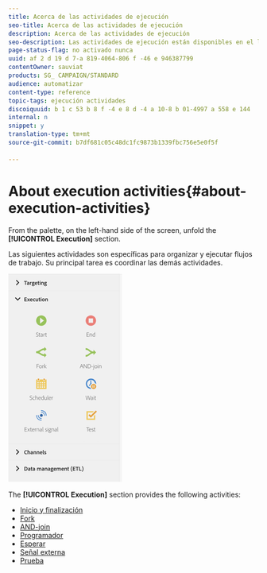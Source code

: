```yaml
---
title: Acerca de las actividades de ejecución
seo-title: Acerca de las actividades de ejecución
description: Acerca de las actividades de ejecución
seo-description: Las actividades de ejecución están disponibles en el lado izquierdo de la pantalla.
page-status-flag: no activado nunca
uuid: af 2 d 19 d 7-a 819-4064-806 f -46 e 946387799
contentOwner: sauviat
products: SG_ CAMPAIGN/STANDARD
audience: automatizar
content-type: reference
topic-tags: ejecución actividades
discoiquuid: b 1 c 53 b 8 f -4 e 8 d -4 a 10-8 b 01-4997 a 558 e 144
internal: n
snippet: y
translation-type: tm+mt
source-git-commit: b7df681c05c48dc1fc9873b1339fbc756e5e0f5f

---
```



# About execution activities{#about-execution-activities}

From the palette, on the left-hand side of the screen, unfold the **[!UICONTROL Execution]** section.

Las siguientes actividades son específicas para organizar y ejecutar flujos de trabajo. Su principal tarea es coordinar las demás actividades.

![](assets/wkf_execution_activities.png)

The **[!UICONTROL Execution]** section provides the following activities:

* [Inicio y finalización](../../automating/using/start-and-end.md)
* [Fork](../../automating/using/fork.md)
* [AND-join](../../automating/using/and-join.md)
* [Programador](../../automating/using/scheduler.md)
* [Esperar](../../automating/using/wait.md)
* [Señal externa](../../automating/using/external-signal.md)
* [Prueba](../../automating/using/test.md)

